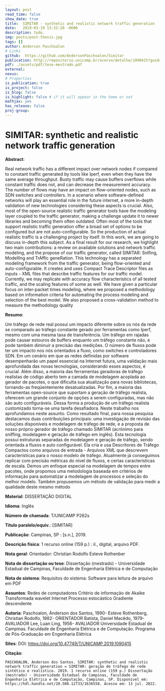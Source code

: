 ```yaml
---
layout: post
read_time: false
show_date: true
title:  SIMITAR - synthetic and realistic network traffic generation
date:   2019-03-19 13:32:20 -0600
description: todo.
img: posts/post-thesis.jpg
tags: []
author: Anderson Paschoalon
# Links
github:  https://github.com/AndersonPaschoalon/Simitar
publication: http://repositorio.unicamp.br/acervo/detalhe/1090415?guid=1657351507677&returnUrl=%2fresultado%2flistar%3fguid%3d1657351507677%26quantidadePaginas%3d1%26codigoRegistro%3d1090415%231090415&i=1
pdf: ./assets/pdf/tese-mestrado.pdf
external:
nexus: 
# Properties
is_publication: true
is_project: false
is_blog: false
is_highlight: false # if it will appear in the home or not
mathjax: yes
has_release: false
proj-group: 
---
```


# SIMITAR: synthetic and realistic network traffic generation

**Abstract**: 

Real network traffic has a different impact over network nodes if compared to constant traffic generated by tools like Iperf, even when they have the same average throughput. Busty traffic may cause buffers overflows while constant traffic does not, and can decrease the measurement accuracy. The number of flows may have an impact on flow-oriented nodes, such as SDN switches and controllers. In a scenario where software-defined networks will play an essential role in the future internet, a more in-depth validation of new technologies considering these aspects is crucial. Also, most of the open-source realistic traffic generator tools have the modeling layer coupled to the traffic generator, making a challenge update it to newer libraries and becoming them often outdated. Often most of the tools that support realistic traffic generation offer a broad set of options to be configured but are not auto-configurable. So the production of actual realistic traffic is a challenging project by itself. In this work, we are going to discuss in-depth this subject. As a final result for our research, we highlight two main contributions: a review on available solutions and network traffic modeling, and the propose of our traffic generator, called SIMITAR: SnIfing, ModellIng and TrAffic geneRation. This technology has a separated modeling framework from the traffic generator, being flow-oriented and auto-configurable. It creates and uses Compact Trace Descriptor files as inputs - XML files that describe traffic features for our traffic model. Currently, we may replicate with accuracy flow characteristics of all tested traffic, and the scaling features of some as well. We have given a particular focus on inter-packet times modeling, where we proposed a methodology based on information criteria for automating the process modeling and selection of the best model. We also proposed a cross-validation method to measure the methodology quality

**Resumo**: 

Um tráfego de rede real possui um impacto diferente sobre os nós da rede se comparado ao tráfego constante gerado por ferramentas como Iperf, mesmo com uma mesma taxa de transferência. Um tráfego em rajadas pode causar estouros de buffers enquanto um tráfego constante não, e pode também diminuir a precisão das medições. O número de fluxos pode ter um impacto nos nós orientados a fluxo, como switches e controladores SDN. Em um cenário em que as redes definidas por software desempenharão um papel essencial na Internet futura, uma validação mais aprofundada das novas tecnologias, considerando esses aspectos, é crucial. Além disso, a maioria das ferramentas geradoras de tráfego realistas de código aberto tem a camada de modelagem acoplada ao gerador de pacotes, o que dificulta sua atualização para novas bibliotecas, tornando-as freqüentemente desatualizadas. Por fim, a maioria das ferramentas open-source que suportam a geração de tráfego realista, oferecem um grande conjunto de opções a serem configuradas, mas não são auto configuráveis. Dessa forma a produção de um tráfego realista customizado torna-se uma tarefa desafiadora. Neste trabalho nos aprofundamos neste assunto. Como resultado final, para nossa pesquisa destacamos duas contribuições principais: uma investigação de revisão das soluções disponíveis e modelagem de tráfego de rede, e a proposta de nosso próprio gerador de tráfego chamado SIMITAR (acrônimo para sniffing, modelagem e geração de tráfego em inglês). Esta tecnologia possui estruturas separadas de modelagem e geração de tráfego, sendo orientada a fluxos e auto configurável. Ela cria e usa Descritores de Tráfego Compactos como arquivos de entrada - Arquivos XML que descrevem características para o nosso modelo de tráfego. Atualmente já conseguimos replicar com precisão métricas do nível de fluxos, e certas características de escala. Demos um enfoque especial na modelagem de tempos entre pacotes, onde propomos uma metodologia baseada em critérios de informação para automatizar a modelagem de processos e seleção do melhor modelo. Também propusemos um método de validação para medir a qualidade deste mesmo método

**Material**:
DISSERTAÇÃO DIGITAL

**Idioma**:
Inglês

**Número de chamada**:
T/UNICAMP P262s

**Título paralelo/equiv.**:
[SIMITAR]

**Publicação**:
Campinas, SP : [s.n.], 2019.

**Descrição física**:
1 recurso online (159 p.) : il., digital, arquivo PDF.

**Nota geral**:
Orientador: Christian Rodolfo Esteve Rothenber

**Nota de dissertação ou tese**:
Dissertação (mestrado) - Universidade Estadual de Campinas, Faculdade de Engenharia Elétrica e de Computação


**Nota de sistema**:
Requisitos do sistema: Software para leitura de arquivo em PDF

**Assuntos**:
Redes de computadores Critério de informação de Akaike Transformada wavelet Internet Processo estocástico Gradiente descendente

**Autoria**:
Paschoalon, Ánderson dos Santos, 1990- Esteve Rothenberg, Christian Rodolfo, 1982- ORIENTADOR Batista, Daniel Macêdo, 1979- AVALIADOR Lee, Luan Ling, 1956- AVALIADOR Universidade Estadual de Campinas. Faculdade de Engenharia Elétrica e de Computação. Programa de Pós-Graduação em Engenharia Elétrica

**Sites**:
DOI: https://doi.org/10.47749/T/UNICAMP.2019.1090415


**Citação**:
```
PASCHOALON, Ánderson dos Santos. SIMITAR: synthetic and realistic network traffic generation = SIMITAR: geração de tráfego de rede sintético e realístico. 2019. 1 recurso online (159 p.) Dissertação (mestrado) - Universidade Estadual de Campinas, Faculdade de Engenharia Elétrica e de Computação, Campinas, SP. Disponível em: https://hdl.handle.net/20.500.12733/1636558. Acesso em: 13 jul. 2022. 
```

